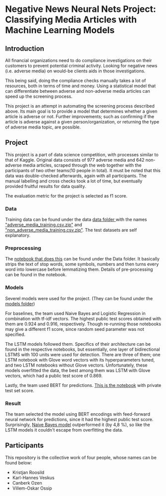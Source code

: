 # Negative News Neural Nets Project: Classifying Media Articles with Machine Learning Models

## Introduction

All financial organizations need to do compliance investigations on their customers to prevent potential criminal activity. Looking for negative news (i.e. adverse media) on would-be clients aids in those investigations. 

This being said, doing the compliance checks manually takes a lot of resources, both in terms of time and money. Using a statistical model that can differentiate between adverse and non-adverse media articles can speed up the screening process.

This project is an attempt in automating the screening process described above. Its main goal is to provide a model that determines whether a given article is adverse or not. Further improvements; such as confirming if the article is adverse against a given person/organization, or returning the type of adverse media topic, are possible.

## Project

This project is a part of data science competition, with processes similar to that of Kaggle. Original data consists of 977 adverse media and 642 non-adverse media articles, scraped through the web together with the participants of two other teams(10 people in total). It must be noted that this data was double-checked afterwards, again with all participants. The manual labelling and cross checks took a lot of time, but eventually provided fruitful results for data quality.

The evaluation metric for the project is selected as f1 score.

### Data

Training data can be found under the data [data folder ](Data/) with the names ["adverse_media_training.csv.zip"](Data/adverse_media_training.csv.zip) and ["non_adverse_media_training.csv.zip"](Data/non_adverse_media_training.csv.zip). The test datasets are self explanatory.

### Preprocessing

The [notebook that does this](Data/Data%20Prep%26Preprocessing.ipynb) can be found under the Data folder. It basically strips the text of stop words, some symbols, numbers and then turns every word into lowercase before lemmatizing them. Details of pre-processing can be found in the notebook.

### Models

Severel models were used for the project. (They can be found under the [models folder](models/))

For baselines, the team used Naive Bayes and Logistic Regression in combination with tf-idf vectors. The highest public test scores obtained with them are 0.924 and 0.916, respectively. Though re-running those notebooks may give a different f1 score, since random seed parameter was not specified.

The LSTM models followed them. Specifics of their architecture can be found in the respective notebooks, but essentially, one layer of bidirectional LSTMS with 100 units were used for detection. There are three of them; one LSTM notebook with Glove word vectors with its hyperparameters tuned, and two LSTM notebooks without Glove vectors. Unfortunately, these models overfitted the data, the best among them was LSTM with Glove vectors, which had a public test score of 0.869.

Lastly, the team used BERT for predictions. [This is the notebook](https://colab.research.google.com/drive/1Sj7E11SEyvDQlbJmki7pAR8thwX0P3Nb?usp=sharing) with private test set score.

### Result

The team selected the model using BERT encodings with feed-forward neural network for predictions, since it had the highest public test score. Surprisingly, [Naive Bayes model](models/Naive%20Bayes%20of%20private%20test.ipynb) outperformed it (by 4,8 %), so like the LSTM models it couldn't escape from overfitting the data.

## Participants

This repository is the collective work of four people, whose names can be found below:

  - Kristjan Roosild
  - Karl-Hannes Veskus
  - Canberk Ozen
  - Villem-Oskar Ossip
